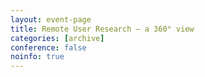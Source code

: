 ```yaml
---
layout: event-page
title: Remote User Research – a 360° view
categories: [archive]
conference: false
noinfo: true
---
```






